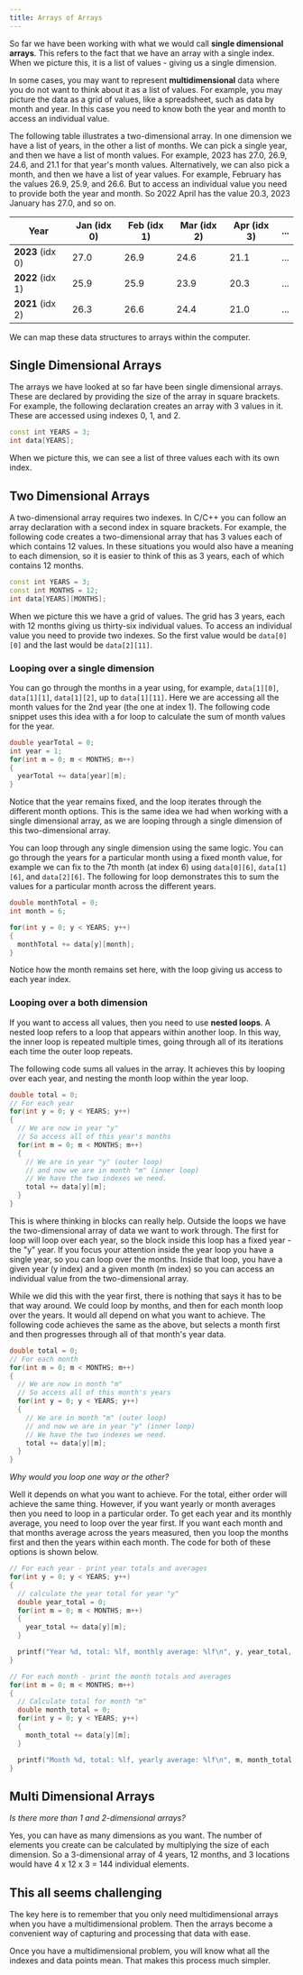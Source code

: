 ```yaml
---
title: Arrays of Arrays
---
```


So far we have been working with what we would call **single dimensional arrays**. This refers to the fact that we have an array with a single index. When we picture this, it is a list of values - giving us a single dimension.

In some cases, you may want to represent **multidimensional** data where you do not want to think about it as a list of values. For example, you may picture the data as a grid of values, like a spreadsheet, such as data by month and year. In this case you need to know both the year and month to access an individual value.

The following table illustrates a two-dimensional array. In one dimension we have a list of years, in the other a list of months. We can pick a single year, and then we have a list of month values. For example, 2023 has 27.0, 26.9, 24.6, and 21.1 for that year's month values. Alternatively, we can also pick a month, and then we have a list of year values. For example, February has the values 26.9, 25.9, and 26.6. But to access an individual value you need to provide both the year and month. So 2022 April has the value 20.3, 2023 January has 27.0, and so on.

| Year  | Jan (idx 0)  | Feb (idx 1)  | Mar (idx 2)  | Apr (idx 3)  | ... |
|-----------|------|------|------|------|-----|
| **2023** (idx 0) | 27.0 | 26.9 | 24.6 | 21.1 | ... |
| **2022** (idx 1) | 25.9 | 25.9 | 23.9 | 20.3 | ... |
| **2021** (idx 2) | 26.3 | 26.6 | 24.4 | 21.0 | ... |

We can map these data structures to arrays within the computer.

## Single Dimensional Arrays

The arrays we have looked at so far have been single dimensional arrays. These are declared by providing the size of the array in square brackets. For example, the following declaration creates an array with 3 values in it. These are accessed using indexes 0, 1, and 2.

```cpp
const int YEARS = 3;
int data[YEARS];
```

When we picture this, we can see a list of three values each with its own index.

## Two Dimensional Arrays

A two-dimensional array requires two indexes. In C/C++ you can follow an array declaration with a second index in square brackets. For example, the following code creates a two-dimensional array that has 3 values each of which contains 12 values. In these situations you would also have a meaning to each dimension, so it is easier to think of this as 3 years, each of which contains 12 months.

```cpp
const int YEARS = 3;
const int MONTHS = 12;
int data[YEARS][MONTHS];
```

When we picture this we have a grid of values. The grid has 3 years, each with 12 months giving us thirty-six individual values. To access an individual value you need to provide two indexes. So the first value would be `data[0][0]` and the last would be `data[2][11]`.

### Looping over a single dimension

You can go through the months in a year using, for example, `data[1][0]`, `data[1][1]`, `data[1][2]`, up to `data[1][11]`. Here we are accessing all the month values for the 2nd year (the one at index 1). The following code snippet uses this idea with a for loop to calculate the sum of month values for the year.

```cpp
double yearTotal = 0;
int year = 1;
for(int m = 0; m < MONTHS; m++)
{
  yearTotal += data[year][m];
}
```

Notice that the year remains fixed, and the loop iterates through the different month options. This is the same idea we had when working with a single dimensional array, as we are looping through a single dimension of this two-dimensional array.

You can loop through any single dimension using the same logic. You can go through the years for a particular month using a fixed month value, for example we can fix to the 7th month (at index 6) using `data[0][6]`, `data[1][6]`, and `data[2][6]`. The following for loop demonstrates this to sum the values for a particular month across the different years.

```cpp
double monthTotal = 0;
int month = 6;

for(int y = 0; y < YEARS; y++)
{
  monthTotal += data[y][month];    
}
```

Notice how the month remains set here, with the loop giving us access to each year index.

### Looping over a both dimension

If you want to access all values, then you need to use **nested loops**. A nested loop refers to a loop that appears within another loop. In this way, the inner loop is repeated multiple times, going through all of its iterations each time the outer loop repeats.

The following code sums all values in the array. It achieves this by looping over each year, and nesting the month loop within the year loop.

```cpp
double total = 0;
// For each year
for(int y = 0; y < YEARS; y++)
{
  // We are now in year "y"
  // So access all of this year's months
  for(int m = 0; m < MONTHS; m++)
  {
    // We are in year "y" (outer loop)
    // and now we are in month "m" (inner loop)
    // We have the two indexes we need.
    total += data[y][m];
  }
}
```

This is where thinking in blocks can really help. Outside the loops we have the two-dimensional array of data we want to work through. The first for loop will loop over each year, so the block inside this loop has a fixed year - the "y" year. If you focus your attention inside the year loop you have a single year, so you can loop over the months. Inside that loop, you have a given year (y index) and a given month (m index) so you can access an individual value from the two-dimensional array.

While we did this with the year first, there is nothing that says it has to be that way around. We could loop by months, and then for each month loop over the years. It would all depend on what you want to achieve. The following code achieves the same as the above, but selects a month first and then progresses through all of that month's year data.

```cpp
double total = 0;
// For each month
for(int m = 0; m < MONTHS; m++)
{
  // We are now in month "m"
  // So access all of this month's years
  for(int y = 0; y < YEARS; y++)
  {
    // We are in month "m" (outer loop)
    // and now we are in year "y" (inner loop)
    // We have the two indexes we need.
    total += data[y][m];
  }
}
```

*Why would you loop one way or the other?*

Well it depends on what you want to achieve. For the total, either order will achieve the same thing. However, if you want yearly or month averages then you need to loop in a particular order. To get each year and its monthly average, you need to loop over the year first. If you want each month and that months average across the years measured, then you loop the months first and then the years within each month. The code for both of these options is shown below.

```cpp
// For each year - print year totals and averages
for(int y = 0; y < YEARS; y++)
{
  // calculate the year total for year "y"
  double year_total = 0;
  for(int m = 0; m < MONTHS; m++)
  {
    year_total += data[y][m];
  }

  printf("Year %d, total: %lf, monthly average: %lf\n", y, year_total, year_total / MONTHS);
}

// For each month - print the month totals and averages
for(int m = 0; m < MONTHS; m++)
{
  // Calculate total for month "m"
  double month_total = 0;
  for(int y = 0; y < YEARS; y++)
  {
    month_total += data[y][m];
  }

  printf("Month %d, total: %lf, yearly average: %lf\n", m, month_total, month_total / YEARS);
}
```

## Multi Dimensional Arrays

*Is there more than 1 and 2-dimensional arrays?*

Yes, you can have as many dimensions as you want. The number of elements you create can be calculated by multiplying the size of each dimension. So a 3-dimensional array of 4 years, 12 months, and 3 locations would have 4 x 12 x 3 = 144 individual elements.

## This all seems challenging

The key here is to remember that you only need multidimensional arrays when you have a multidimensional problem. Then the arrays become a convenient way of capturing and processing that data with ease.

Once you have a multidimensional problem, you will know what all the indexes and data points mean. That makes this process much simpler.
